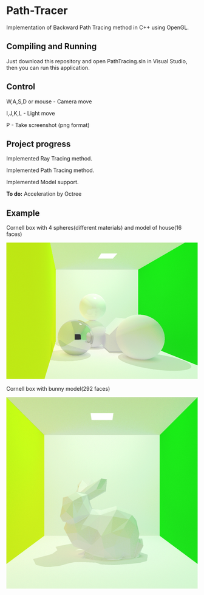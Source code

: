 # Path-Tracer

Implementation of Backward Path Tracing method in C++ using OpenGL.

## Compiling and Running

Just download this repository and open PathTracing.sln in Visual Studio, then you can run this application.

## Control

W,A,S,D or mouse - Camera move

I,J,K,L - Light move

P - Take screenshot (png format)

## Project progress

Implemented Ray Tracing method.

Implemented Path Tracing method.

Implemented Model support.

<b>To do:</b> Acceleration by Octree

## Example

Cornell box with 4 spheres(different materials) and model of house(16 faces)

![Cornell Box](example/pt_house_example.png?raw=true "Cornell Box")

Cornell box with bunny model(292 faces)

![Cornell Box](example/pt_bunny_example.png?raw=true "Cornell Box")
